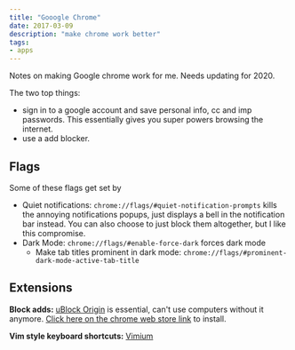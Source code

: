 ```yaml
---
title: "Gooogle Chrome"
date: 2017-03-09
description: "make chrome work better"
tags:
- apps
---
```


Notes on making Google chrome work for me. Needs updating for 2020.

The two top things:

- sign in to a google account and save personal info, cc and imp passwords. This essentially gives you super powers browsing the internet. 
- use a add blocker.

## Flags

Some of these flags get set by 

- Quiet notifications: `chrome://flags/#quiet-notification-prompts` kills the annoying notifications popups, just displays a bell in the notification bar instead. You can also choose to just block them altogether, but I like this compromise.
- Dark Mode: `chrome://flags/#enable-force-dark` forces dark mode
    - Make tab titles prominent in dark mode: `chrome://flags/#prominent-dark-mode-active-tab-title`

## Extensions

**Block adds:** [uBlock Origin](https://github.com/gorhill/uBlock) is essential, can't use computers without it anymore. [Click here on the chrome web store link](https://chrome.google.com/webstore/detail/ublock-origin/cjpalhdlnbpafiamejdnhcphjbkeiagm) to install.

**Vim style keyboard shortcuts:** [Vimium](https://vimium.github.io/) 